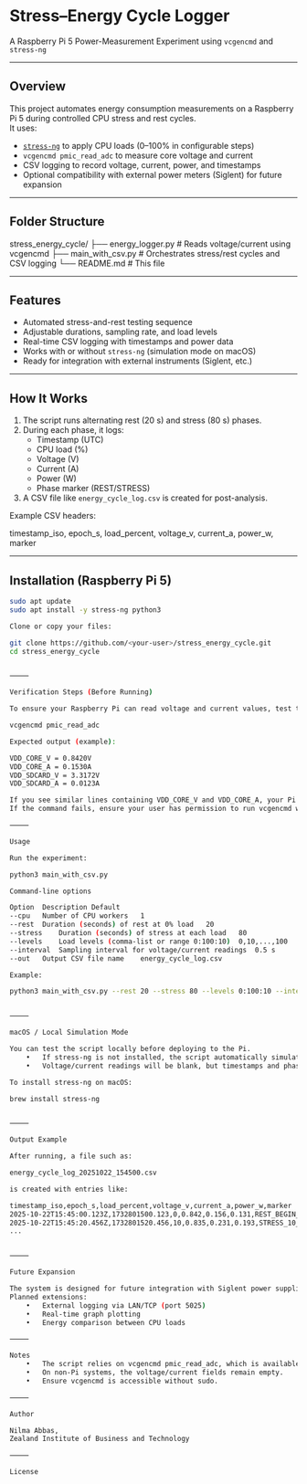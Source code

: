 # Stress–Energy Cycle Logger
A Raspberry Pi 5 Power-Measurement Experiment using `vcgencmd` and `stress-ng`

---

## Overview
This project automates energy consumption measurements on a Raspberry Pi 5 during controlled CPU stress and rest cycles.  
It uses:

- [`stress-ng`](https://wiki.ubuntu.com/Kernel/Reference/stress-ng) to apply CPU loads (0–100% in configurable steps)  
- `vcgencmd pmic_read_adc` to measure core voltage and current  
- CSV logging to record voltage, current, power, and timestamps  
- Optional compatibility with external power meters (Siglent) for future expansion

---

## Folder Structure

stress_energy_cycle/
├── energy_logger.py        # Reads voltage/current using vcgencmd
├── main_with_csv.py        # Orchestrates stress/rest cycles and CSV logging
└── README.md               # This file

---

## Features
- Automated stress-and-rest testing sequence  
- Adjustable durations, sampling rate, and load levels  
- Real-time CSV logging with timestamps and power data  
- Works with or without `stress-ng` (simulation mode on macOS)  
- Ready for integration with external instruments (Siglent, etc.)

---

## How It Works
1. The script runs alternating rest (20 s) and stress (80 s) phases.  
2. During each phase, it logs:
   - Timestamp (UTC)
   - CPU load (%)
   - Voltage (V)
   - Current (A)
   - Power (W)
   - Phase marker (REST/STRESS)
3. A CSV file like `energy_cycle_log.csv` is created for post-analysis.

Example CSV headers:

timestamp_iso, epoch_s, load_percent, voltage_v, current_a, power_w, marker

---

## Installation (Raspberry Pi 5)
```bash
sudo apt update
sudo apt install -y stress-ng python3

Clone or copy your files:

git clone https://github.com/<your-user>/stress_energy_cycle.git
cd stress_energy_cycle


⸻

Verification Steps (Before Running)

To ensure your Raspberry Pi can read voltage and current values, test the following command:

vcgencmd pmic_read_adc

Expected output (example):

VDD_CORE_V = 0.8420V
VDD_CORE_A = 0.1530A
VDD_SDCARD_V = 3.3172V
VDD_SDCARD_A = 0.0123A

If you see similar lines containing VDD_CORE_V and VDD_CORE_A, your Pi is ready for measurement.
If the command fails, ensure your user has permission to run vcgencmd without sudo.

⸻

Usage

Run the experiment:

python3 main_with_csv.py

Command-line options

Option	Description	Default
--cpu	Number of CPU workers	1
--rest	Duration (seconds) of rest at 0% load	20
--stress	Duration (seconds) of stress at each load	80
--levels	Load levels (comma-list or range 0:100:10)	0,10,...,100
--interval	Sampling interval for voltage/current readings	0.5 s
--out	Output CSV file name	energy_cycle_log.csv

Example:

python3 main_with_csv.py --rest 20 --stress 80 --levels 0:100:10 --interval 0.25


⸻

macOS / Local Simulation Mode

You can test the script locally before deploying to the Pi.
	•	If stress-ng is not installed, the script automatically simulates the load using sleep.
	•	Voltage/current readings will be blank, but timestamps and phase markers will still be logged.

To install stress-ng on macOS:

brew install stress-ng


⸻

Output Example

After running, a file such as:

energy_cycle_log_20251022_154500.csv

is created with entries like:

timestamp_iso,epoch_s,load_percent,voltage_v,current_a,power_w,marker
2025-10-22T15:45:00.123Z,1732801500.123,0,0.842,0.156,0.131,REST_BEGIN_level_10
2025-10-22T15:45:20.456Z,1732801520.456,10,0.835,0.231,0.193,STRESS_10_BEGIN
...


⸻

Future Expansion

The system is designed for future integration with Siglent power supplies or DMMs via SCPI commands.
Planned extensions:
	•	External logging via LAN/TCP (port 5025)
	•	Real-time graph plotting
	•	Energy comparison between CPU loads

⸻

Notes
	•	The script relies on vcgencmd pmic_read_adc, which is available only on Raspberry Pi boards.
	•	On non-Pi systems, the voltage/current fields remain empty.
	•	Ensure vcgencmd is accessible without sudo.

⸻

Author

Nilma Abbas,
Zealand Institute of Business and Technology

⸻

License

